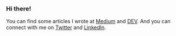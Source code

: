 ### Hi there!
You can find some articles I wrote at [Medium](https://medium.com/@callebdev) and [DEV](https://dev.to/callebdev). And you can connect with me on [Twitter](https://twitter.com/callebdev) and [LinkedIn](https://www.linkedin.com/in/callebdev/).
